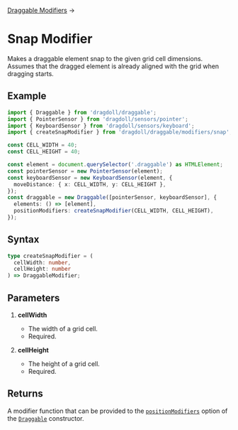 [Draggable Modifiers](/draggable-modifiers) →

# Snap Modifier

Makes a draggable element snap to the given grid cell dimensions. Assumes that the dragged element is already aligned with the grid when dragging starts.

## Example

```ts
import { Draggable } from 'dragdoll/draggable';
import { PointerSensor } from 'dragdoll/sensors/pointer';
import { KeyboardSensor } from 'dragdoll/sensors/keyboard';
import { createSnapModifier } from 'dragdoll/draggable/modifiers/snap';

const CELL_WIDTH = 40;
const CELL_HEIGHT = 40;

const element = document.querySelector('.draggable') as HTMLElement;
const pointerSensor = new PointerSensor(element);
const keyboardSensor = new KeyboardSensor(element, {
  moveDistance: { x: CELL_WIDTH, y: CELL_HEIGHT },
});
const draggable = new Draggable([pointerSensor, keyboardSensor], {
  elements: () => [element],
  positionModifiers: createSnapModifier(CELL_WIDTH, CELL_HEIGHT),
});
```

## Syntax

<!-- prettier-ignore -->
```ts
type createSnapModifier = (
  cellWidth: number,
  cellHeight: number
) => DraggableModifier;
```

## Parameters

1. **cellWidth**
   - The width of a grid cell.
   - Required.

2. **cellHeight**
   - The height of a grid cell.
   - Required.

## Returns

A modifier function that can be provided to the [`positionModifiers`](/draggable#positionmodifiers) option of the [`Draggable`](/draggable) constructor.

